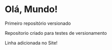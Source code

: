 # Olá, Mundo!
 Primeiro repositório versionado

 Repositorio criado para testes de versionamento 

Linha adicionada no Site!
